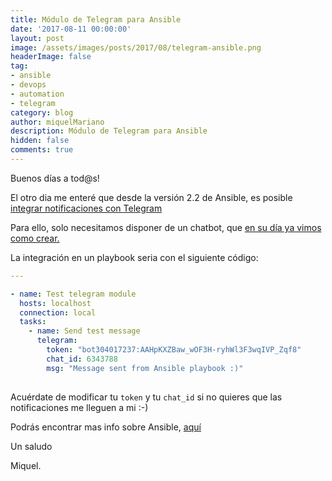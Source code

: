 ```yaml
---
title: Módulo de Telegram para Ansible
date: '2017-08-11 00:00:00'
layout: post
image: /assets/images/posts/2017/08/telegram-ansible.png
headerImage: false
tag:
- ansible
- devops
- automation
- telegram
category: blog
author: miquelMariano
description: Módulo de Telegram para Ansible
hidden: false
comments: true
---
```


Buenos días a tod@s!

El otro dia me enteré que desde la versión 2.2 de Ansible, es posible [integrar notificaciones con Telegram](https://docs.ansible.com/ansible/telegram_module.html)

Para ello, solo necesitamos disponer de un chatbot, que [en su día ya vimos como crear.](https://miquelmariano.github.io/2017/02/notificaciones-automaticas-con-telegram/)

La integración en un playbook seria con el siguiente código:

```yaml
---

- name: Test telegram module
  hosts: localhost
  connection: local
  tasks:
    - name: Send test message
      telegram:
        token: "bot304017237:AAHpKXZBaw_wOF3H-ryhWl3F3wqIVP_Zqf8"
        chat_id: 6343788
        msg: "Message sent from Ansible playbook :)"
        
```

Acuérdate de modificar tu `token` y tu `chat_id` si no quieres que las notificaciones me lleguen a mi :-)

Podrás encontrar mas info sobre Ansible, [aquí](https://miquelmariano.github.io/tags/#ansible)


Un saludo

Miquel.